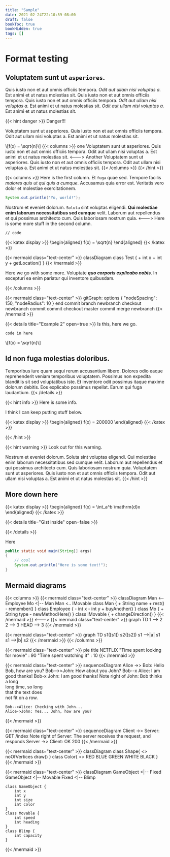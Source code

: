 ```yaml
---
title: "Sample"
date: 2021-02-24T22:10:59-08:00
draft: false
bookToc: true
bookHidden: true
tags: []
---
```


# Format testing

## Voluptatem sunt ut `asperiores`.

Quis iusto non et aut omnis officiis tempora.
*Odit aut ullam nisi voluptas a.*
Est animi et ut natus molestias sit.
Quis iusto non et aut omnis officiis tempora.
Quis iusto non et aut omnis officiis tempora.
*Odit aut ullam nisi voluptas a.*
Est animi et ut natus molestias sit.
*Odit aut ullam nisi voluptas a.*
Est animi et ut natus molestias sit.

{{< hint danger >}}
Danger!!!

Voluptatem sunt ut asperiores. Quis iusto non et aut omnis officiis tempora. Odit aut ullam nisi voluptas a. Est animi et ut natus molestias sit.

\\[f(x) = \sqrt{n}\\]
{{< columns >}}
one
Voluptatem sunt ut asperiores. Quis iusto non et aut omnis officiis tempora. Odit aut ullam nisi voluptas a. Est animi et ut natus molestias sit.
<--->
Another
Voluptatem sunt ut asperiores. Quis iusto non et aut omnis officiis tempora. Odit aut ullam nisi voluptas a. Est animi et ut natus molestias sit.
{{< /columns >}}
{{< /hint >}}

{{< columns >}}
Here is the first column.
Et `fuga` quae sed.
Tempore facilis *maiores quis ut qui quis a cumque*.
Accusamus quia error est. Veritatis vero dolor et molestiae exercitationem.

```java
System.out.println("Yo, world!");
```

Nostrum et eveniet dolorum. `Soluta` sint voluptas eligendi. **Qui molestiae enim laborum necessitatibus sed cumque** velit. Laborum aut repellendus et qui possimus architecto cum. Quis laboriosam nostrum quia.
<--->
Here is some more stuff in the second column.

```
// code
```

{{< katex display >}}
\begin{aligned}
    f(x) = \sqrt{n}
\end{aligned}
{{< /katex >}}

{{< mermaid class="text-center" >}}
classDiagram
    class Test {
        + int x
        + int y
        + getLocation()
    }
{{< /mermaid >}}

Here we go with some more.
Voluptate ***quo corporis explicabo nobis***.
In excepturi ea enim pariatur qui inventore quibusdam.

{{< /columns >}}

{{< mermaid class="text-center" >}}
gitGraph:
options
{
    "nodeSpacing": 150,
    "nodeRadius": 10
}
end
commit
branch newbranch
checkout newbranch
commit
commit
checkout master
commit
merge newbranch
{{< /mermaid >}}

{{< details title="Example 2" open=true >}}
Is this, here we go.

```
code in here
```

\\[f(x) = \sqrt{n}\\]

## Id non fuga molestias doloribus.

Temporibus iure quam sequi rerum accusantium libero. Dolores odio eaque reprehenderit veniam temporibus voluptatem. Possimus non expedita blanditiis sit sed voluptatibus iste.
Et inventore odit possimus itaque maxime dolorum debitis. Eos explicabo possimus repellat. Earum qui fuga laudantium.
{{< /details >}}

{{< hint info >}}
Here is some info.

I think I can keep putting stuff below.

{{< katex display >}}
\begin{aligned}
    f(x) = 200000
\end{aligned}
{{< /katex >}}

{{< /hint >}}

{{< hint warning >}}
Look out for this warning.

Nostrum et eveniet dolorum. Soluta sint voluptas eligendi. Qui molestiae enim laborum necessitatibus sed cumque velit. Laborum aut repellendus et qui possimus architecto cum. Quis laboriosam nostrum quia.
Voluptatem sunt ut asperiores. Quis iusto non et aut omnis officiis tempora. Odit aut ullam nisi voluptas a. Est animi et ut natus molestias sit.
{{< /hint >}}

## More down here

{{< katex display >}}
\begin{aligned}
    f(x) = \int_a^b \mathrm{d}x
\end{aligned}
{{< /katex >}}

{{< details title="Gist inside" open=false >}}
<script src="https://gist.github.com/zedchance/bf09270ee8304cb6c0490cbb263754fb.js"></script>
{{< /details >}}

Here

```java
public static void main(String[] args)
{
    // cool
    System.out.println("Here is some text!");
}
```

## Mermaid diagrams

{{< columns >}}
{{< mermaid class="text-center" >}}
classDiagram
    Man <-- Employee
    Mo <|-- Man
    Man <.. IMovable
    class Man {
        + String name
        + rest()
        - remember()
    }
    class Employee {
        - int x
        - int y
        + buyAnother()
    }
    class Mo {
        + String type
        - newMethodHere()
    }
    class IMovable {
        + changeDirection()
    }
{{< /mermaid >}}
<--->
{{< mermaid class="text-center" >}}
graph TD
    1 --> 2
    2 --> 3
    HEAD --> 3
{{< /mermaid >}}

{{< mermaid class="text-center" >}}
graph TD
    s1([s1])
    s2([s2])
    s1 -->|a| s1
    s1 -->|b| s2
{{< /mermaid >}}
{{< /columns >}}



{{< mermaid class="text-center" >}}
pie title NETFLIX
         "Time spent looking for movie" : 90
         "Time spent watching it" : 10
{{< /mermaid >}}

{{< mermaid class="text-center" >}}
sequenceDiagram
    Alice ->> Bob: Hello Bob, how are you?
    Bob-->>John: How about you John?
    Bob--x Alice: I am good thanks!
    Bob-x John: I am good thanks!
    Note right of John: Bob thinks a long<br/>long time, so long<br/>that the text does<br/>not fit on a row.

    Bob-->Alice: Checking with John...
    Alice->John: Yes... John, how are you?
{{< /mermaid >}}

{{< mermaid class="text-center" >}}
sequenceDiagram
    Client ->> Server: GET /index
    Note right of Server: The server receives the request, and responds
    Server ->> Client: OK 200
{{< /mermaid >}}

{{< mermaid class="text-center" >}}
classDiagram
class Shape{
    <<interface>>
    noOfVertices
    draw()
}
class Color{
    <<enumeration>>
    RED
    BLUE
    GREEN
    WHITE
    BLACK
}
{{< /mermaid >}}


{{< mermaid class="text-center" >}}
classDiagram
    GameObject <|-- Fixed
    GameObject <|-- Movable
    Fixed <|-- Blimp

    class GameObject {
        int x
        int y
        int size
        int color
    }
    class Movable {
        int speed
        int heading
    }
    class Blimp {
        int capacity
    }
{{< /mermaid >}}

